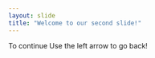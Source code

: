 ```yaml
---
layout: slide
title: "Welcome to our second slide!"
---
```

To continue
Use the left arrow to go back!
